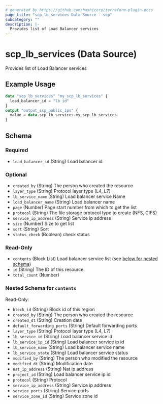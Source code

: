 ```yaml
---
# generated by https://github.com/hashicorp/terraform-plugin-docs
page_title: "scp_lb_services Data Source - scp"
subcategory: ""
description: |-
  Provides list of Load Balancer services
---
```


# scp_lb_services (Data Source)

Provides list of Load Balancer services

## Example Usage

```terraform
data "scp_lb_services" "my_scp_lb_services" {
  load_balancer_id = "lb id"
}
output "output_scp_public_ips" {
  value = data.scp_lb_services.my_scp_lb_services
}
```

<!-- schema generated by tfplugindocs -->
## Schema

### Required

- `load_balancer_id` (String) Load balancer id

### Optional

- `created_by` (String) The person who created the resource
- `layer_type` (String) Protocol layer type (L4, L7)
- `lb_service_name` (String) Load balancer service Name
- `load_balancer_name` (String) Load balancer name
- `page` (Number) Page start number from which to get the list
- `protocol` (String) The file storage protocol type to create (NFS, CIFS)
- `service_ip_address` (String) Service ip address
- `size` (Number) Size to get list
- `sort` (String) Sort
- `status_check` (Boolean) check status

### Read-Only

- `contents` (Block List) Load balancer service list (see [below for nested schema](#nestedblock--contents))
- `id` (String) The ID of this resource.
- `total_count` (Number)

<a id="nestedblock--contents"></a>
### Nested Schema for `contents`

Read-Only:

- `block_id` (String) Block id of this region
- `created_by` (String) The person who created the resource
- `created_dt` (String) Creation date
- `default_forwarding_ports` (String) Default forwarding ports
- `layer_type` (String) Protocol layer type (L4, L7)
- `lb_service_id` (String) Load balancer service id
- `lb_service_ip_id` (String) Load balancer service ip id
- `lb_service_name` (String) Load balancer service name
- `lb_service_state` (String) Load balancer service status
- `modified_by` (String) The person who modified the resource
- `modified_dt` (String) Modification date
- `nat_ip_address` (String) Nat ip address
- `project_id` (String) Load balancer service ip id
- `protocol` (String) Protocol
- `service_ip_address` (String) Service ip address
- `service_ports` (String) Service ports
- `service_zone_id` (String) Service zone id


